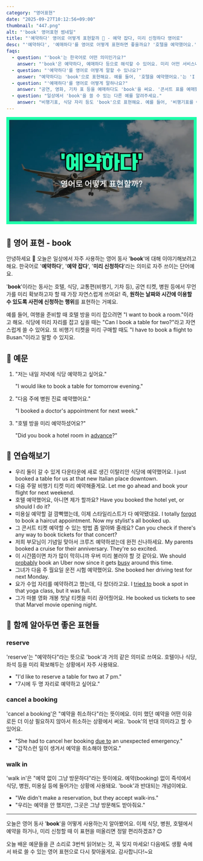 ```yaml
---
category: "영어표현"
date: "2025-09-27T10:12:56+09:00"
thumbnail: "447.png"
alt: "'book' 영어표현 썸네일"
title: "'예약하다' 영어로 어떻게 표현할까 📅 - 예약 잡다, 미리 신청하다 영어로"
desc: "'예약하다', '예매하다'를 영어로 어떻게 표현하면 좋을까요? '호텔을 예약했어요.', '콘서트 표를 예매했어요.' 등을 영어로 표현하는 법을 배워봅시다. 다양한 예문을 통해서 연습하고 본인의 표현으로 만들어 보세요."
faqs:
  - question: "'book'는 한국어로 어떤 의미인가요?"
    answer: "'book'은 예약하다, 예매하다 등으로 해석할 수 있어요. 미리 어떤 서비스나 자리를 확보한다고 할 때 쓰여요."
  - question: "'예약하다'를 영어로 어떻게 말할 수 있나요?"
    answer: "예약하다는 'book'으로 표현해요. 예를 들어, '호텔을 예약했어요.'는 'I booked a hotel.'이나 'I booked a room.'이라고 해요."
  - question: "'예매하다'를 영어로 어떻게 말하나요?"
    answer: "공연, 영화, 기차 표 등을 예매하다도 'book'을 써요. '콘서트 표를 예매했어요.'는 'I booked concert tickets.'라고 해요."
  - question: "일상에서 'book'을 쓸 수 있는 다른 예를 알려주세요."
    answer: "비행기표, 식당 자리 등도 'book'으로 표현해요. 예를 들어, '비행기표를 예약했어요.'는 'I booked a flight.'예요."
---
```


!['book' 영어표현](./447.png)

## 🌟 영어 표현 - book

안녕하세요 👋 오늘은 일상에서 자주 사용하는 영어 동사 '**book**'에 대해 이야기해보려고 해요. 한국어로 '**예약하다**', '**예약 잡다**', '**미리 신청하다**'라는 의미로 자주 쓰이는 단어예요.

'**book**'이라는 동사는 호텔, 식당, 교통편(비행기, 기차 등), 공연 티켓, 병원 등에서 무언가를 미리 확보하고자 할 때 가장 자연스럽게 쓰여요! 즉, **원하는 날짜와 시간에 이용할 수 있도록 사전에 신청하는 행위**를 표현하는 거예요.

예를 들어, 여행을 준비할 때 호텔 방을 미리 잡으려면 "I want to book a room."이라고 해요. 식당에 미리 자리를 잡고 싶을 때는 "Can I book a table for two?"라고 자연스럽게 쓸 수 있어요. 또 비행기 티켓을 미리 구매할 때도 "I have to book a flight to Busan."이라고 말할 수 있지요.

## 📖 예문

1. "저는 내일 저녁에 식당 예약하고 싶어요."

   "I would like to book a table for tomorrow evening."

2. "다음 주에 병원 진료 예약했어요."

   "I booked a doctor's appointment for next week."

3. "호텔 방을 미리 예약하셨어요?"

   "Did you book a hotel room in [advance](/blog/in-english/429.advance/)?"

## 💬 연습해보기

<ul data-interactive-list>

  <li data-interactive-item>
    <span data-toggler>우리 둘이 갈 수 있게 다운타운에 새로 생긴 이탈리안 식당에 예약했어요.</span>
    <span data-answer>I just booked a table for us at that new Italian place downtown.</span>
  </li>

  <li data-interactive-item>
    <span data-toggler>다음 주말 비행기 티켓 미리 예약해줄게요.</span>
    <span data-answer>Let me go ahead and book your flight for next weekend.</span>
  </li>

  <li data-interactive-item>
    <span data-toggler>호텔 예약했어요, 아니면 제가 할까요?</span>
    <span data-answer>Have you booked the hotel yet, or should I do it?</span>
  </li>

  <li data-interactive-item>
    <span data-toggler>미용실 예약할 걸 깜빡했는데, 이제 스타일리스트가 다 예약됐대요.</span>
    <span data-answer>I totally <a href="/blog/in-english/023.forget/">forgot</a> to book a haircut appointment. Now my stylist's all booked up.</span>
  </li>

  <li data-interactive-item>
    <span data-toggler>그 콘서트 티켓 예약할 수 있는 방법 좀 알아봐 줄래요?</span>
    <span data-answer>Can you check if there's any way to book tickets for that concert?</span>
  </li>

  <li data-interactive-item>
    <span data-toggler>저희 부모님이 기념일 맞아서 크루즈 예약하셨는데 완전 신나하세요.</span>
    <span data-answer>My parents booked a cruise for their anniversary. They're so excited.</span>
  </li>

  <li data-interactive-item>
    <span data-toggler>이 시간쯤이면 차가 많이 막히니까 우버 미리 불러야 할 것 같아요.</span>
    <span data-answer>We should <a href="/blog/in-english/281.probably/">probably</a> book an Uber now since it gets <a href="/blog/in-english/372.busy/">busy</a> around this time.</span>
  </li>

  <li data-interactive-item>
    <span data-toggler>그녀가 다음 주 월요일 운전 시험 예약했어요.</span>
    <span data-answer>She booked her driving test for next Monday.</span>
  </li>

  <li data-interactive-item>
    <span data-toggler>요가 수업 자리를 예약하려고 했는데, 다 찼더라고요.</span>
    <span data-answer>I <a href="/blog/in-english/117.try-to/">tried to</a> book a spot in that yoga class, but it was full.</span>
  </li>

  <li data-interactive-item>
    <span data-toggler>그가 마블 영화 개봉 첫날 티켓을 미리 끊어줬어요.</span>
    <span data-answer>He booked us tickets to see that Marvel movie opening night.</span>
  </li>

</ul>

## 🤝 함께 알아두면 좋은 표현들

### reserve

'reserve'는 "예약하다"라는 뜻으로 'book'과 거의 같은 의미로 쓰여요. 호텔이나 식당, 좌석 등을 미리 확보해두는 상황에서 자주 사용돼요.

- "I'd like to reserve a table for two at 7 pm."
- "7시에 두 명 자리로 예약하고 싶어요."

### cancel a booking

'cancel a booking'은 "예약을 취소하다"라는 뜻이에요. 이미 했던 예약을 어떤 이유로든 더 이상 필요하지 않아서 취소하는 상황에서 써요. 'book'의 반대 의미라고 할 수 있어요.

- "She had to cancel her booking [due to](/blog/in-english/335.due-to/) an unexpected emergency."
- "갑작스런 일이 생겨서 예약을 취소해야 했어요."

### walk in

'walk in'은 "예약 없이 그냥 방문하다"라는 뜻이에요. 예약(booking) 없이 즉석에서 식당, 병원, 미용실 등에 들어가는 상황에 사용돼요. 'book'과 반대되는 개념이에요.

- "We didn't make a reservation, but they accept walk-ins."
- "우리는 예약을 안 했지만, 그곳은 그냥 방문해도 받아줘요."

---

오늘은 영어 동사 '**book**'을 어떻게 사용하는지 알아봤어요. 이제 식당, 병원, 호텔에서 예약을 하거나, 미리 신청할 때 이 표현을 떠올리면 정말 편리하겠죠? 😊

오늘 배운 예문들을 큰 소리로 3번씩 읽어보는 것, 꼭 잊지 마세요! 다음에도 생활 속에서 바로 쓸 수 있는 영어 표현으로 다시 찾아올게요. 감사합니다!~요
